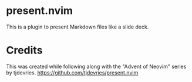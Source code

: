 # present.nvim

This is a plugin to present Markdown files like a slide deck.


# Credits

This was created while following along with the "Advent of Neovim" series by tjdevries. https://github.com/tjdevries/present.nvim
